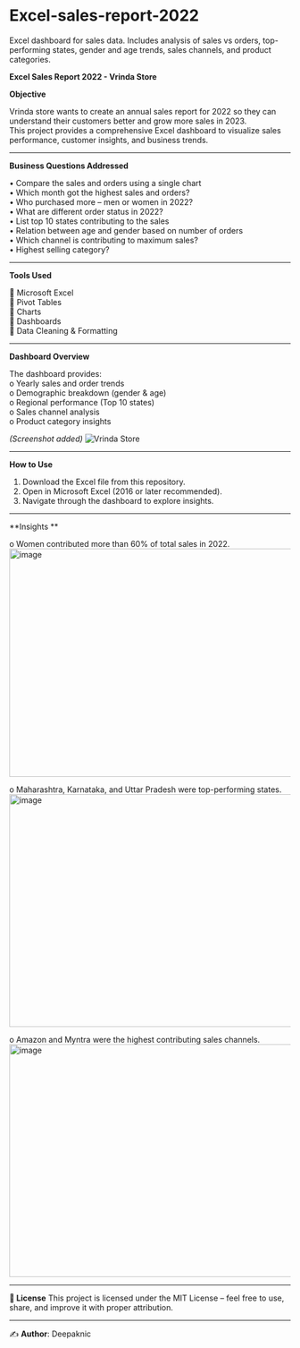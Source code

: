 # Excel-sales-report-2022
Excel dashboard for sales data. Includes analysis of sales vs orders, top-performing states, gender and age trends, sales channels, and product categories.

**Excel Sales Report 2022 - Vrinda Store**

**Objective**

Vrinda store wants to create an annual sales report for 2022 so they can understand their customers better and grow more sales in 2023.  
This project provides a comprehensive Excel dashboard to visualize sales performance, customer insights, and business trends.

---

**Business Questions Addressed**

•	Compare the sales and orders using a single chart  
•	Which month got the highest sales and orders?  
•	Who purchased more – men or women in 2022?  
•	What are different order status in 2022?  
•	List top 10 states contributing to the sales  
•	Relation between age and gender based on number of orders  
•	Which channel is contributing to maximum sales?  
•	Highest selling category?  

---

**Tools Used**

	Microsoft Excel  
	Pivot Tables  
	Charts  
	Dashboards  
	Data Cleaning & Formatting  

---

**Dashboard Overview**

The dashboard provides:  
o	Yearly sales and order trends  
o	Demographic breakdown (gender & age)  
o	Regional performance (Top 10 states)  
o	Sales channel analysis  
o	Product category insights  

*(Screenshot added)*
![Vrinda Store](https://github.com/user-attachments/assets/a1a447a1-9a29-4585-8554-a1b1895bb89b)

---

**How to Use**

1. Download the Excel file from this repository.  
2. Open in Microsoft Excel (2016 or later recommended).  
3. Navigate through the dashboard to explore insights.  

---

**Insights **

o	Women contributed more than 60% of total sales in 2022.  
<img width="697" height="408" alt="image" src="https://github.com/user-attachments/assets/1a2f1b6d-774d-4a80-a31f-0cf8380959fe" />

o	Maharashtra, Karnataka, and Uttar Pradesh were top-performing states.  
<img width="708" height="416" alt="image" src="https://github.com/user-attachments/assets/29b0cf84-d281-41b6-a4c1-c0b12f18b3ee" />

o	Amazon and Myntra were the highest contributing sales channels. 
<img width="636" height="416" alt="image" src="https://github.com/user-attachments/assets/428f3361-70e1-4261-83c8-7e4eea8240cb" />



---

**📄 License**
This project is licensed under the MIT License – feel free to use, share, and improve it with proper attribution.  

---

✍️ **Author**: Deepaknic  
